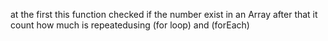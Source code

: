 at the first  this function checked if the number exist in an Array after that it count how much is repeatedusing (for loop) and (forEach)